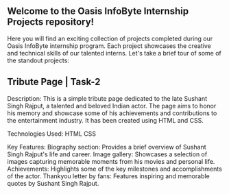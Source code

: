 ## Welcome to the Oasis InfoByte Internship Projects repository!
Here you will find an exciting collection of projects completed during our Oasis InfoByte internship program. Each project showcases the creative and technical skills of our talented interns. Let's take a brief tour of some of the standout projects:

## Tribute Page | Task-2
Description: This is a simple tribute page dedicated to the late Sushant Singh Rajput, a talented and beloved Indian actor. The page aims to honor his memory and showcase some of his achievements and contributions to the entertainment industry. It has been created using HTML and CSS.

Technologies Used: HTML CSS

Key Features: Biography section: Provides a brief overview of Sushant Singh Rajput's life and career. Image gallery: Showcases a selection of images capturing memorable moments from his movies and personal life. Achievements: Highlights some of the key milestones and accomplishments of the actor. Thankyou letter by fans: Features inspiring and memorable quotes by Sushant Singh Rajput.
